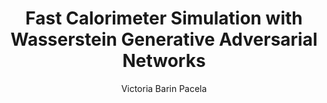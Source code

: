 ---
paperId: 84
author: Victoria Barin Pacela
publicationauthor: Barin Pacela, V.
title: Fast Calorimeter Simulation with Wasserstein Generative Adversarial Networks
pdf: --
poster: --
alt: --
type: Poster
topic: FAT
link: --
conference: neurips
year: 2019
tags: neurips-2019
location: Vancouver, Canada
---